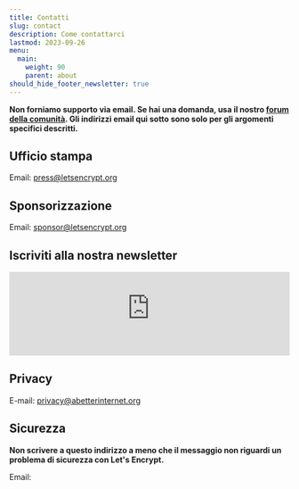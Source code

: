 ```yaml
---
title: Contatti
slug: contact
description: Come contattarci
lastmod: 2023-09-26
menu:
  main:
    weight: 90
    parent: about
should_hide_footer_newsletter: true
---
```


**Non forniamo supporto via email. Se hai una domanda, usa il nostro [forum della comunità](https://community.letsencrypt.org). Gli indirizzi email qui sotto sono solo per gli argomenti specifici descritti.**

## Ufficio stampa

Email: [press@letsencrypt.org](mailto:press@letsencrypt.org)

## Sponsorizzazione

Email: [sponsor@letsencrypt.org](mailto:sponsor@letsencrypt.org)

## Iscriviti alla nostra newsletter

<iframe id="newsletter-iframe-inline" src="https://outreach.abetterinternet.org/l/1011011/2025-01-14/31v6r" style="width: 100%; border: 0; overflow: hidden;"></iframe>
<script>
let hasResized = false;
window.addEventListener('message', function(e) {
    if (hasResized) return; // Only allow one resize
    if (e.origin !== 'https://outreach.abetterinternet.org') return;
    if (e.data && typeof e.data === 'object' && e.data.type === 'resize' && e.data.height) {
        hasResized = true;
        document.getElementById('newsletter-iframe-inline').style.height = (e.data.height + 20) + 'px';
    }
});
</script>

## Privacy

E-mail: [privacy@abetterinternet.org](mailto:privacy@abetterinternet.org)

## Sicurezza

**Non scrivere a questo indirizzo a meno che il messaggio non riguardi un problema di sicurezza con Let's Encrypt.**

<span id="email">Email: </span>

<script>
  var parts = ["security", '@', "letsencrypt", ".", "org"];
  var anchor = document.createElement("a");
  anchor.href = "mailto:" + parts.join("");
  anchor.text = parts.join("");
  document.getElementById("email").appendChild(anchor)
</script>
